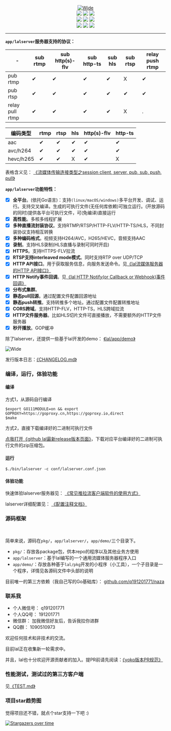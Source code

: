 <p align="center">
<a title="logo" target="_blank" href="https://github.com/q191201771/lal">
<img alt="Wide" src="https://pengrl.com/images/other/lallogo.png">
</a>
<br>
<a title="TravisCI" target="_blank" href="https://www.travis-ci.org/q191201771/lal"><img src="https://www.travis-ci.org/q191201771/lal.svg?branch=master"></a>
<a title="codecov" target="_blank" href="https://codecov.io/gh/q191201771/lal"><img src="https://codecov.io/gh/q191201771/lal/branch/master/graph/badge.svg?style=flat-square"></a>
<a title="goreportcard" target="_blank" href="https://goreportcard.com/report/github.com/q191201771/lal"><img src="https://goreportcard.com/badge/github.com/q191201771/lal?style=flat-square"></a>
<br>
<a title="codeline" target="_blank" href="https://github.com/q191201771/lal"><img src="https://sloc.xyz/github/q191201771/lal/?category=code"></a>
<a title="license" target="_blank" href="https://github.com/q191201771/lal/blob/master/LICENSE"><img src="https://img.shields.io/badge/license-MIT-brightgreen.svg?style=flat-square"></a>
<a title="lastcommit" target="_blank" href="https://github.com/q191201771/lal/commits/master"><img src="https://img.shields.io/github/commit-activity/m/q191201771/lal.svg?style=flat-square"></a>
<br>
<a title="pr" target="_blank" href="https://github.com/q191201771/lal/pulls"><img src="https://img.shields.io/github/issues-pr-closed/q191201771/lal.svg?style=flat-square&color=FF9966"></a>
<a title="hits" target="_blank" href="https://github.com/q191201771/lal"><img src="https://hits.b3log.org/q191201771/lal.svg?style=flat-square"></a>
<a title="toplanguage" target="_blank" href="https://github.com/q191201771/lal"><img src="https://img.shields.io/github/languages/top/q191201771/lal.svg?style=flat-square"></a>
<br>
</p>

---

**`app/lalserver`服务器支持的协议：**

| - | sub rtmp | sub http(s)-flv | sub http-ts | sub hls | sub rtsp | relay push rtmp |
| - | - | - | - | - | - | - |
| pub rtmp        | ✔ | ✔ | ✔ | ✔ | X | ✔ |
| pub rtsp        | ✔ | ✔ | ✔ | ✔ | ✔ | ✔ |
| relay pull rtmp | ✔ | ✔ | ✔ | ✔ | X | . |

| 编码类型 | rtmp | rtsp | hls | http(s)-flv | http-ts |
| - | - | - | - | - | - |
| aac       | ✔ | ✔ | ✔ | ✔ | ✔ |
| avc/h264  | ✔ | ✔ | ✔ | ✔ | ✔ |
| hevc/h265 | ✔ | ✔ | X | ✔ | X |

表格含义见： [《流媒体传输连接类型之session client, server, pub, sub, push, pull》](https://pengrl.com/p/20080)

**`app/lalserver`功能特性：**

- [x] **全平台**。(依托Go语言)：支持`(linux/macOS/windows)`多平台开发、调试、运行。支持交叉编译。生成的可执行文件(无任何库依赖)可独立运行。(开放源码的同时)提供各平台可执行文件，可(免编译)直接运行
- [x] **高性能**。多核多线程扩展
- [x] **多种直播流封装协议**。支持RTMP/RTSP/HTTP-FLV/HTTP-TS/HLS，不同封装协议支持相互转换
- [x] **多种编码格式**。视频支持H264/AVC，H265/HEVC，音频支持AAC
- [x] **录制**。支持HLS录制(HLS直播与录制可同时开启)
- [x] **HTTPS**。支持HTTPS-FLV拉流
- [x] **RTSP支持interleaved mode模式**。同时支持RTP over UDP/TCP
- [x] **HTTP API接口**。用于获取服务信息，向服务发送命令。见[《lal流媒体服务器的HTTP API接口》](https://pengrl.com/p/20100)
- [x] **HTTP Notify事件回调**。见[《lal HTTP Notify(or Callback or Webhook)事件回调》](https://pengrl.com/p/20101)
- [x] **分布式集群**。
- [x] **静态pull回源**。通过配置文件配置回源地址
- [x] **静态push转推**。支持转推多个地址。通过配置文件配置转推地址
- [x] **CORS跨域**。支持HTTP-FLV，HTTP-TS，HLS跨域拉流
- [x] **HTTP文件服务器**。比如HLS切片文件可直接播放，不需要额外的HTTP文件服务器
- [x] **秒开播放**。GOP缓冲

除了lalserver，还提供一些基于lal开发的demo： [《lal/app/demo》](https://github.com/q191201771/lal/blob/master/app/demo/README.md)

<img alt="Wide" src="https://pengrl.com/images/other/lalmodule.jpg?date=0829">

发行版本日志：[《CHANGELOG.md》](https://github.com/q191201771/lal/blob/master/CHANGELOG.md)

### 编译，运行，体验功能

#### 编译

方式1，从源码自行编译

```shell
$export GO111MODULE=on && export GOPROXY=https://goproxy.cn,https://goproxy.io,direct
$make
```

方式2，直接下载编译好的二进制可执行文件

[点我打开《github lal最新release版本页面》](https://github.com/q191201771/lal/releases/latest)，下载对应平台编译好的二进制可执行文件的zip压缩包。

#### 运行

```shell
$./bin/lalserver -c conf/lalserver.conf.json
```

#### 体验功能

快速体验lalserver服务器见： [《常见推拉流客户端软件的使用方式》](https://pengrl.com/p/20051/)

lalserver详细配置见： [《配置注释文档》](https://github.com/q191201771/lal/blob/master/conf/lalserver.conf.json.brief)

### 源码框架

<br>

简单来说，源码在`pkg/`，`app/lalserver/`，`app/demo/`三个目录下。

- `pkg/`：存放各package包，供本repo的程序以及其他业务方使用
- `app/lalserver`：基于lal编写的一个通用流媒体服务器程序入口
- `app/demo/`：存放各种基于`lal/pkg`开发的小程序（小工具），一个子目录是一个程序，详情见各源码文件中头部的说明

目前唯一的第三方依赖（我自己写的Go基础库）： [github.com/q191201771/naza](https://github.com/q191201771/naza)

### 联系我

- 个人微信号： q191201771
- 个人QQ号： 191201771
- 微信群： 加我微信好友后，告诉我拉你进群
- QQ群： 1090510973

欢迎任何技术和非技术的交流。

目前lal正在收集新一轮需求中。

并且，lal也十分欢迎开源贡献者的加入。提PR前请先阅读：[《yoko版本PR规范》](https://pengrl.com/p/20070/)

### 性能测试，测试过的第三方客户端

见[《TEST.md》](https://github.com/q191201771/lal/blob/master/TEST.md)

### 项目star趋势图

觉得项目还不错，就点个star支持一下吧 :)

[![Stargazers over time](https://starchart.cc/q191201771/lal.svg)](https://starchart.cc/q191201771/lal)

